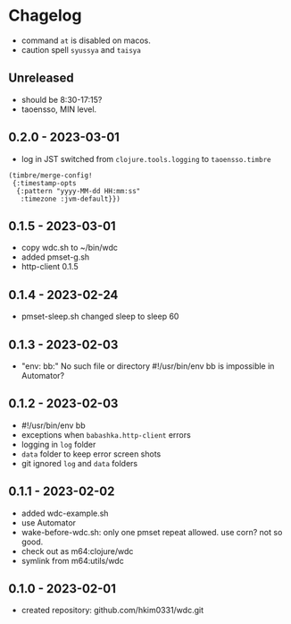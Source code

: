 # Chagelog

- command `at` is disabled on macos.
- caution spell `syussya` and `taisya`

## Unreleased
- should be 8:30-17:15?
- taoensso, MIN level.


## 0.2.0 - 2023-03-01
- log in JST
  switched from `clojure.tools.logging` to `taoensso.timbre`
```
(timbre/merge-config!
 {:timestamp-opts
  {:pattern "yyyy-MM-dd HH:mm:ss"
   :timezone :jvm-default}})
```

## 0.1.5 - 2023-03-01
- copy wdc.sh to ~/bin/wdc
- added pmset-g.sh
- http-client 0.1.5

## 0.1.4 - 2023-02-24
- pmset-sleep.sh
  changed sleep to sleep 60

## 0.1.3 - 2023-02-03
- "env: bb:" No such file or directory
  #!/usr/bin/env bb is impossible in Automator?

## 0.1.2 - 2023-02-03
- #!/usr/bin/env bb
- exceptions when `babashka.http-client` errors
- logging in `log` folder
- `data` folder to keep error screen shots
- git ignored `log` and `data` folders

## 0.1.1 - 2023-02-02
- added wdc-example.sh
- use Automator
- wake-before-wdc.sh: only one pmset repeat allowed.
  use corn? not so good.
- check out as m64:clojure/wdc
- symlink from m64:utils/wdc


## 0.1.0 - 2023-02-01
- created repository: github.com/hkim0331/wdc.git
